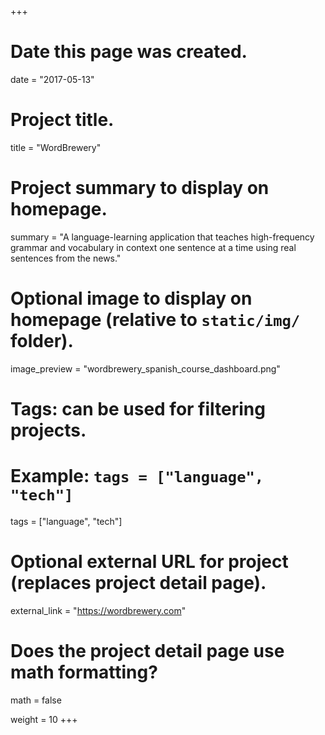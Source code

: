 +++
# Date this page was created.
date = "2017-05-13"

# Project title.
title = "WordBrewery"

# Project summary to display on homepage.
summary = "A language-learning application that teaches high-frequency grammar and vocabulary in context one sentence at a time using real sentences from the news."

# Optional image to display on homepage (relative to `static/img/` folder).
image_preview = "wordbrewery_spanish_course_dashboard.png"

# Tags: can be used for filtering projects.
# Example: `tags = ["language", "tech"]`
tags = ["language", "tech"]

# Optional external URL for project (replaces project detail page).
external_link = "https://wordbrewery.com"

# Does the project detail page use math formatting?
math = false

weight = 10
+++

